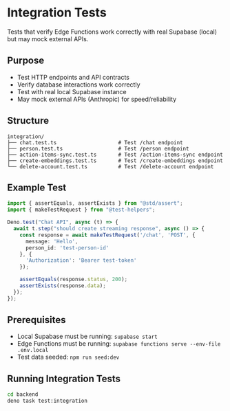 # Integration Tests

Tests that verify Edge Functions work correctly with real Supabase (local) but may mock external APIs.

## Purpose
- Test HTTP endpoints and API contracts
- Verify database interactions work correctly
- Test with real local Supabase instance
- May mock external APIs (Anthropic) for speed/reliability

## Structure
```
integration/
├── chat.test.ts                    # Test /chat endpoint
├── person.test.ts                  # Test /person endpoint
├── action-items-sync.test.ts       # Test /action-items-sync endpoint
├── create-embeddings.test.ts       # Test /create-embeddings endpoint
└── delete-account.test.ts          # Test /delete-account endpoint
```

## Example Test
```typescript
import { assertEquals, assertExists } from "@std/assert";
import { makeTestRequest } from "@test-helpers";

Deno.test("Chat API", async (t) => {
  await t.step("should create streaming response", async () => {
    const response = await makeTestRequest('/chat', 'POST', {
      message: 'Hello',
      person_id: 'test-person-id'
    }, {
      'Authorization': 'Bearer test-token'
    });

    assertEquals(response.status, 200);
    assertExists(response.data);
  });
});
```

## Prerequisites
- Local Supabase must be running: `supabase start`
- Edge Functions must be running: `supabase functions serve --env-file .env.local`
- Test data seeded: `npm run seed:dev`

## Running Integration Tests
```bash
cd backend
deno task test:integration
```
